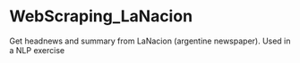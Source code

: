 # WebScraping_LaNacion
Get headnews and summary from LaNacion (argentine newspaper). Used in a NLP exercise

